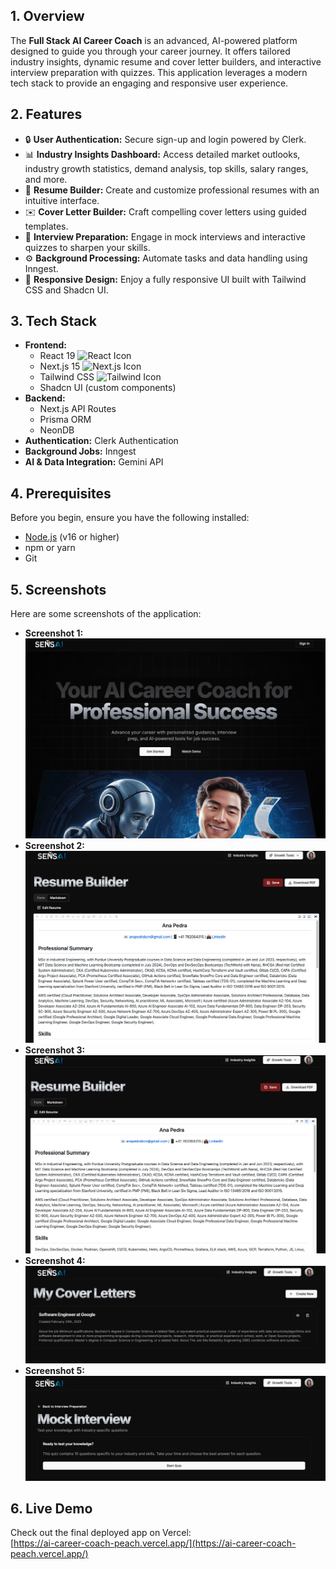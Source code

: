 ## 1. Overview

The **Full Stack AI Career Coach** is an advanced, AI-powered platform designed to guide you through your career journey. It offers tailored industry insights, dynamic resume and cover letter builders, and interactive interview preparation with quizzes. This application leverages a modern tech stack to provide an engaging and responsive user experience.

## 2. Features

- 🔒 **User Authentication:** Secure sign-up and login powered by Clerk.
- 📊 **Industry Insights Dashboard:** Access detailed market outlooks, industry growth statistics, demand analysis, top skills, salary ranges, and more.
- 📝 **Resume Builder:** Create and customize professional resumes with an intuitive interface.
- ✉️ **Cover Letter Builder:** Craft compelling cover letters using guided templates.
- 🎤 **Interview Preparation:** Engage in mock interviews and interactive quizzes to sharpen your skills.
- ⚙️ **Background Processing:** Automate tasks and data handling using Inngest.
- 📱 **Responsive Design:** Enjoy a fully responsive UI built with Tailwind CSS and Shadcn UI.

## 3. Tech Stack

- **Frontend:**
  - React 19 ![React Icon](https://img.shields.io/badge/React-20232A?style=for-the-badge&logo=react&logoColor=61DAFB)
  - Next.js 15 ![Next.js Icon](https://img.shields.io/badge/Next.js-000000?style=for-the-badge&logo=next.js&logoColor=white)
  - Tailwind CSS ![Tailwind Icon](https://img.shields.io/badge/Tailwind_CSS-38B2AC?style=for-the-badge&logo=tailwind-css&logoColor=white)
  - Shadcn UI (custom components)
- **Backend:**
  - Next.js API Routes
  - Prisma ORM
  - NeonDB
- **Authentication:** Clerk Authentication
- **Background Jobs:** Inngest
- **AI & Data Integration:** Gemini API

## 4. Prerequisites

Before you begin, ensure you have the following installed:

- [Node.js](https://nodejs.org/) (v16 or higher)
- npm or yarn
- Git

## 5. Screenshots

Here are some screenshots of the application:

- **Screenshot 1:**  
  ![Screenshot 1](1.png)
- **Screenshot 2:**  
  ![Screenshot 2](2.png)
- **Screenshot 3:**  
  ![Screenshot 3](3.png)
- **Screenshot 4:**  
  ![Screenshot 4](4.png)
- **Screenshot 5:**  
  ![Screenshot 5](5.png)

## 6. Live Demo

Check out the final deployed app on Vercel:  
[https://ai-career-coach-peach.vercel.app/](https://ai-career-coach-peach.vercel.app/)
